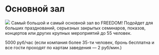 # Основной зал

![](http://placehold.it/950x450)
Самый большой и самый основной зал во FREEDOM! Подойдет для больших празднований, серьезных закрытых семинаров, показов, концертов или других крупных мероприятий до 55 человек.

5000 руб/час (если компания более 35-ти человек, бронь бесплатна и все гости проходят по картам  заведения — 2 руб/мин.) 
